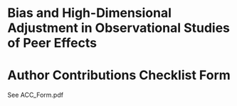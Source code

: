 # Bias and High-Dimensional Adjustment in Observational Studies of Peer Effects

# Author Contributions Checklist Form

See ACC_Form.pdf
